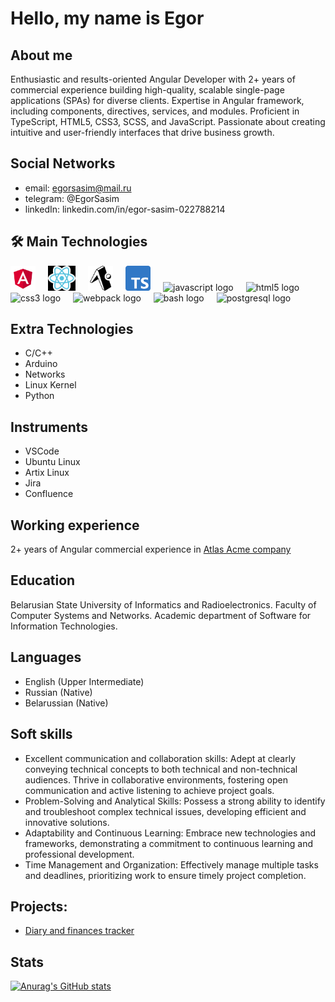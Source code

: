# Hello, my name is Egor 

## About me

Enthusiastic and results-oriented Angular Developer with 2+ years of commercial experience building high-quality, scalable single-page applications (SPAs) for diverse clients. Expertise in Angular framework, including components, directives, services, and modules. Proficient in TypeScript, HTML5, CSS3, SCSS, and JavaScript. Passionate about creating intuitive and user-friendly interfaces that drive business growth.

## Social Networks

* email: egorsasim@mail.ru
* telegram: @EgorSasim
* linkedIn: linkedin.com/in/egor-sasim-022788214

## 🛠 Main Technologies
<div align="left">
  <img src="assets/angularLogo.png" height="40" alt="angular logo"  />
  <img width="12" />
  <img src="assets/reactLogo.png" height="40" alt="react logo"  />
  <img width="12" />
  <img src="assets/expoLogo.png" height="40" alt="expo logo"  />
  <img width="12" />
  <img src="assets/typeScriptLogo.png" height="40" alt="typescript logo"  />
  <img width="12" />
  <img src="https://cdn.jsdelivr.net/gh/devicons/devicon/icons/javascript/javascript-original.svg" height="40" alt="javascript logo"  />
  <img width="12" />
  <img src="https://cdn.jsdelivr.net/gh/devicons/devicon/icons/html5/html5-original.svg" height="40" alt="html5 logo"  />
  <img width="12" />
  <img src="https://cdn.jsdelivr.net/gh/devicons/devicon/icons/css3/css3-original.svg" height="40" alt="css3 logo"  />
  <img width="12" />
  <img src="https://cdn.simpleicons.org/webpack/8DD6F9" height="40" alt="webpack logo"  />
  <img width="12" />
  <img src="https://cdn.simpleicons.org/gnubash/4EAA25" height="40" alt="bash logo"  />
  <img width="12" />
  <img src="https://skillicons.dev/icons?i=postgres" height="40" alt="postgresql logo"  />
  <img width="12" />
</div>

## Extra Technologies

* C/C++
* Arduino
* Networks
* Linux Kernel
* Python

## Instruments

* VSCode
* Ubuntu Linux
* Artix Linux
* Jira
* Confluence

## Working experience

2+ years of Angular commercial experience in [Atlas Acme company](https://www.park.by/en/residents/atlas-acme/) 

## Education

Belarusian State University of Informatics and Radioelectronics.
 Faculty of Computer Systems and Networks.
 Academic department of Software for Information Technologies.

## Languages

* English (Upper Intermediate)
* Russian (Native)
* Belarussian (Native)

## Soft skills

* Excellent communication and collaboration skills: Adept at clearly conveying technical concepts to both technical and non-technical audiences. Thrive in collaborative environments, fostering open communication and active listening to achieve project goals.
* Problem-Solving and Analytical Skills: Possess a strong ability to identify and troubleshoot complex technical issues, developing efficient and innovative solutions.
* Adaptability and Continuous Learning: Embrace new technologies and frameworks, demonstrating a commitment to continuous learning and professional development.
* Time Management and Organization: Effectively manage multiple tasks and deadlines, prioritizing work to ensure timely project completion.

## Projects:

* [Diary and finances tracker](https://github.com/EgorSasim/diary-finances-tracker-app)
 

## Stats

[![Anurag's GitHub stats](https://github-readme-stats.vercel.app/api?username=EgorSasim)](https://github.com/anuraghazra/github-readme-stats)

